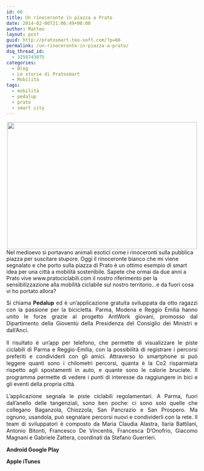 ```yaml
---
id: 66
title: Un rinoceronte in piazza a Prato
date: 2014-02-06T21:06:49+00:00
author: Matteo
layout: post
guid: http://pratosmart.teo-soft.com/?p=66
permalink: /un-rinoceronte-in-piazza-a-prato/
dsq_thread_id:
  - 3256743075
categories:
  - Blog
  - Le storie di Pratosmart
  - Mobilità
tags:
  - mobilità
  - pedalup
  - prato
  - smart city
---
```

<div class="separator" style="text-align: center; clear: both;">
  <a href="http://pratosmart.teo-soft.com/wp-content/uploads/2014/02/wpid-Photo-06feb2014-2058.jpg" target="_blank" style=""><img src="http://pratosmart.teo-soft.com/wp-content/uploads/2014/02/wpid-Photo-06feb2014-2058.jpg" id="blogsy-1391717209641.2832" class="alignnone" width="500" height="335" alt="" /></a>
</div>

<div class="separator" style="clear: both; text-align: none;">
  Nel medioevo si portavano animali esotici come i rinoceronti sulla pubblica piazza per suscitare stupore. Oggi il rinoceronte bianco che mi viene segnalato e che porto sulla piazza di Prato è un ottimo esempio di smart idea per una città a mobilità sostenibile. Sapete che ormai da due anni a Prato vive www.pratociclabili.com il nostro riferimento per la sensibilizzazione alla mobilità ciclabile sul nostro territorio&#8230;e da fuori cosa vi ho portato allora?
</div>

<p style="text-align: justify;">
  <span style="background-color: rgba(255, 255, 255, 0); -webkit-text-size-adjust: auto; line-height: 1.3em;">Si chiama </span><strong style="-webkit-text-size-adjust: auto; line-height: 1.3em;">Pedalup</strong><span style="background-color: rgba(255, 255, 255, 0); -webkit-text-size-adjust: auto; line-height: 1.3em;"> </span><span style="background-color: rgba(255, 255, 255, 0); -webkit-text-size-adjust: auto; line-height: 1.3em;">ed è un’applicazione gratuita sviluppata da otto ragazzi con la passione per la bicicletta. Parma, Modena e Reggio Emilia hanno unito le forze grazie al progetto AntWork giovani, promosso dal Dipartimento della Gioventù della Presidenza del Consiglio dei Ministri e dall’Anci.</span>
</p>


<span style="-webkit-text-size-adjust: auto; background-color: rgba(255, 255, 255, 0);"> 

<div style="text-align: justify;">
  <span style="background-color: rgba(255, 255, 255, 0); line-height: 1.3em;">Il risultato è un’app per telefono, che permette di visualizzare le piste ciclabili di Parma e Reggio-Emilia, con la possibilità di registrare i percorsi preferiti e condividerli con gli amici. Attraverso lo smartphone si può leggere quanti sono i chilometri percorsi, quanta è la Co2 risparmiata rispetto agli spostamenti in auto, e quante sono le calorie bruciate. Il programma permette di vedere i punti di interesse da raggiungere in bici e gli eventi della propria città.</span><span style="background-color: rgba(255, 255, 255, 0); line-height: 1.3em;"> </span>
</div>

<p style="text-align: justify;">
  <span style="background-color: rgba(255, 255, 255, 0); line-height: 1.3em;">L’applicazione segnala le piste ciclabili regolamentari. A Parma, fuori dall’anello delle tangenziali, sono ben poche: ci sono solo quelle che collegano Baganzola, Chiozzola, San Pancrazio e San Prospero. Ma ognuno, usandola, può segnalare percorsi nuovi e condividerli con la rete. Il team di sviluppatori è composto da Maria Claudia Alastra, Ilaria Battilani, Antonio Bitonti, Francesco De Vincentis, Francesca D’Onofrio, Giacomo Magnani e Gabriele Zattera, coordinati da Stefano Guerrieri.</span>
</p>

<p>
  </span> 
  
  <p>
    <strong style="-webkit-text-size-adjust: auto; background-color: rgba(255, 255, 255, 0);"> <a href="https://play.google.com/store/apps/details?id=air.it.zuccaezafferano.pedalup" style="margin: 10px 0px; padding: 0px; text-decoration: none;">Android Google Play</a> </strong>
  </p>
  
  <p>
    <strong style="-webkit-text-size-adjust: auto; background-color: rgba(255, 255, 255, 0);"> <a href="https://itunes.apple.com/it/app/pedalup/id685389182?mt=8" style="margin: 10px 0px; padding: 0px; text-decoration: none;">Apple iTunes</a> </strong>
  </p>
  
  <p>
    <strong><br /></strong>
  </p>
  
  <p>
    &nbsp;
  </p>
